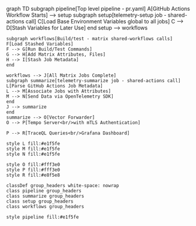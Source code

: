 graph TD
    subgraph pipeline[Top level pipeline - pr.yaml]
    A[GitHub Actions Workflow Starts] --> setup
    subgraph setup[telemetry-setup job - shared-actions call]
    C[Load Base Environment Variables global to all jobs]
    C --> D[Stash Variables for Later Use]
    end
    setup --> workflows

    subgraph workflows[Build/test - matrix shared-workflows calls]
    F[Load Stashed Variables]
    F --> G[Run Build/Test Commands]
    G --> H[Add Matrix Attributes, Files]
    H --> I[Stash Job Metadata]
    end

    workflows --> J[All Matrix Jobs Complete]
    subgraph summarize[telemetry-summarize job - shared-actions call]
    L[Parse GitHub Actions Job Metadata]
    L --> M[Associate Jobs with Attributes]
    M --> N[Send Data via OpenTelemetry SDK]
    end
    J --> summarize
    end
    summarize --> O[Vector Forwarder]
    O --> P[Tempo Server<br/>with mTLS Authentication]

    P --> R[TraceQL Queries<br/>Grafana Dashboard]

    style L fill:#e1f5fe
    style M fill:#e1f5fe
    style N fill:#e1f5fe

    style O fill:#fff3e0
    style P fill:#fff3e0
    style R fill:#e8f5e8

    classDef group_headers white-space: nowrap
    class pipeline group_headers
    class summarize group_headers
    class setup group_headers
    class workflows group_headers

    style pipeline fill:#e1f5fe